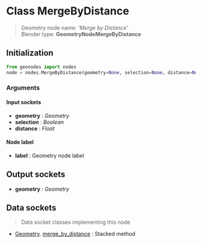 
# Class MergeByDistance

> Geometry node name: _'Merge by Distance'_<br>Blender type:  **GeometryNodeMergeByDistance**

## Initialization


```python
from geonodes import nodes
node = nodes.MergeByDistance(geometry=None, selection=None, distance=None, label=None)
```


### Arguments


#### Input sockets



- **geometry** : _Geometry_
- **selection** : _Boolean_
- **distance** : _Float_



#### Node label



- **label** : Geometry node label



## Output sockets



- **geometry** : _Geometry_



## Data sockets

> Data socket classes implementing this node


- [Geometry](aaa). [merge_by_distance](bbb) : Stacked method


